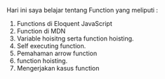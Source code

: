 Hari ini saya belajar tentang Function yang meliputi :
1. Functions di Eloquent JavaScript 
2. Function di MDN
3. Variable hoisitng serta function hoisting.
4. Self executing function.
5. Pemahaman arrow function
6. function hoisting.
7. Mengerjakan kasus function
